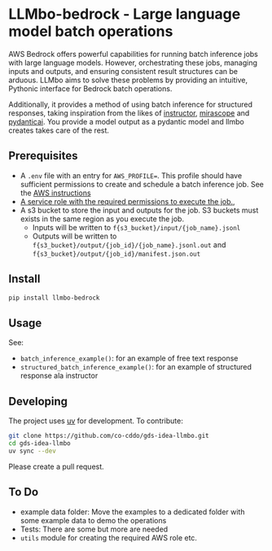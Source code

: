 # LLMbo-bedrock - Large language model batch operations

AWS Bedrock offers powerful capabilities for running batch inference jobs with large language models. 
However, orchestrating these jobs, managing inputs and outputs, and ensuring consistent result structures can be arduous. 
LLMbo aims to solve these problems by providing an intuitive, Pythonic interface for Bedrock batch operations.

Additionally, it provides a method of using batch inference for structured responses, 
taking inspiration from the likes of [instructor](https://pypi.org/project/instructor/), [mirascope](https://pypi.org/project/mirascope/) and [pydanticai](https://pypi.org/project/pydantic-ai/). You provide a model output as a pydantic model and llmbo creates takes care of the rest.

## Prerequisites 

- A `.env` file with an entry for `AWS_PROFILE=`. This profile should have sufficient 
permissions to create and schedule a batch inference job. See the [AWS instructions](https://docs.aws.amazon.com/bedrock/latest/userguide/batch-inference-permissions.html)
- [A service role with the required permissions to execute the job.](https://docs.aws.amazon.com/bedrock/latest/userguide/batch-inference-permissions.html#batch-inference-permissions-service), 
- A s3 bucket to store the input and outputs for the job. S3 buckets must exists in the same region as you execute the job.
    - Inputs will be written to `f{s3_bucket}/input/{job_name}.jsonl`
    - Outputs will be written to `f{s3_bucket}/output/{job_id}/{job_name}.jsonl.out` and 
      `f{s3_bucket}/output/{job_id}/manifest.json.out`


## Install
```bash 
pip install llmbo-bedrock
```

## Usage

See:
- `batch_inference_example()`: for an example of free text response
- `structured_batch_inference_example()`: for an example of structured response ala instructor


## Developing 

The project uses [uv](https://docs.astral.sh/uv/) for development. To contribute:
```bash
git clone https://github.com/co-cddo/gds-idea-llmbo.git
cd gds-idea-llmbo
uv sync --dev 
```
Please create a pull request.


## To Do
- example data folder: Move the examples to a dedicated folder with some example data to demo the operations
- Tests: There are some but more are needed
- `utils` module for creating the required AWS role etc.